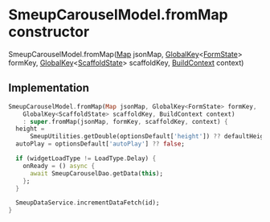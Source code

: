 


# SmeupCarouselModel.fromMap constructor







SmeupCarouselModel.fromMap([Map](https://api.flutter.dev/flutter/dart-core/Map-class.html) jsonMap, [GlobalKey](https://api.flutter.dev/flutter/widgets/GlobalKey-class.html)&lt;[FormState](https://api.flutter.dev/flutter/widgets/FormState-class.html)> formKey, [GlobalKey](https://api.flutter.dev/flutter/widgets/GlobalKey-class.html)&lt;[ScaffoldState](https://api.flutter.dev/flutter/material/ScaffoldState-class.html)> scaffoldKey, [BuildContext](https://api.flutter.dev/flutter/widgets/BuildContext-class.html) context)





## Implementation

```dart
SmeupCarouselModel.fromMap(Map jsonMap, GlobalKey<FormState> formKey,
    GlobalKey<ScaffoldState> scaffoldKey, BuildContext context)
    : super.fromMap(jsonMap, formKey, scaffoldKey, context) {
  height =
      SmeupUtilities.getDouble(optionsDefault['height']) ?? defaultHeight;
  autoPlay = optionsDefault['autoPlay'] ?? false;

  if (widgetLoadType != LoadType.Delay) {
    onReady = () async {
      await SmeupCarouselDao.getData(this);
    };
  }

  SmeupDataService.incrementDataFetch(id);
}
```







